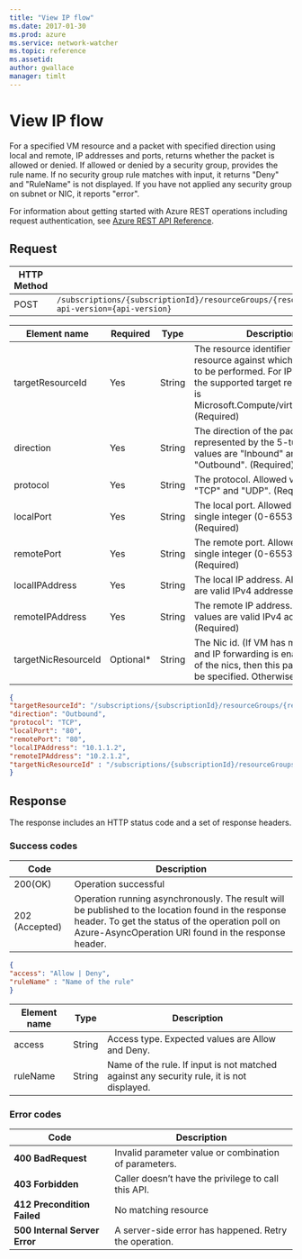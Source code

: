 ```yaml
---
title: "View IP flow"
ms.date: 2017-01-30
ms.prod: azure
ms.service: network-watcher
ms.topic: reference
ms.assetid: 
author: gwallace
manager: timlt
---
```


# View IP flow

For a specified VM resource and a packet with specified direction using local and remote, IP addresses and ports, returns whether the packet is allowed or denied. If allowed or denied by a security group, provides the rule name. If no security group rule matches with input, it returns "Deny" and "RuleName" is not displayed. If you have not applied any security group on subnet or NIC, it reports "error".

For information about getting started with Azure REST operations including request authentication, see [Azure REST API Reference](../../../index.md).

## Request

| HTTP Method | URI|  
| ----------- |----|  
| POST | `/subscriptions/{subscriptionId}/resourceGroups/{resourceGroupName}/providers/Microsoft.Network/networkWatchers/{networkWatcherName}/ipFlowVerify?api-version={api-version}` |

| Element name | Required | Type | Description |
| --- | --- | --- | --- |
| targetResourceId | Yes | String | The resource identifier of the target resource against which the action is to be performed. For IP Flow Verify the supported target resource type is Microsoft.Compute/virtualMachines/ (Required) |
| direction | Yes | String | The direction of the packet represented by the 5-tuple. Allowed values are "Inbound" and "Outbound". (Required) |
| protocol | Yes | String | The protocol. Allowed values are "TCP" and "UDP". (Required) |
| localPort | Yes | String | The local port. Allowed values are single integer (0-65535). (Required) |
| remotePort | Yes| String | The remote port. Allowed values are single integer (0-65535). (Required) |
| localIPAddress | Yes | String | The local IP address. Allowed values are valid IPv4 addresses. (Required) |
| remoteIPAddress | Yes | String | The remote IP address. Allowed values are valid IPv4 addresses. (Required) |
| targetNicResourceId | Optional* | String | The Nic id. (If VM has multiple nics and IP forwarding is enabled on any of the nics, then this parameter must be specified. Otherwise optional.) |

```json
{ 
"targetResourceId": "/subscriptions/{subscriptionId}/resourceGroups/{resourceGroupName}/providers/Microsoft.compute/virtualMachine/{vmName}", 
"direction": "Outbound", 
"protocol": "TCP", 
"localPort": "80", 
"remotePort": "80", 
"localIPAddress": "10.1.1.2", 
"remoteIPAddress": "10.2.1.2", 
"targetNicResourceId" : "/subscriptions/{subscriptionId}/resourceGroups/{resourceGroupName}/providers/Microsoft.Network/networkInterfaces/{vmNICName}" 
}
```

## Response  

The response includes an HTTP status code and a set of response headers.

### Success codes

| Code | Description |
| ---- | ----------- |
|200(OK) | Operation successful|
|202 (Accepted) | Operation running asynchronously. The result will be published to the location found in the response header. To get the status of the operation poll on Azure-AsyncOperation URI found in the response header.|

```json
{ 
"access": "Allow | Deny", 
"ruleName" : "Name of the rule" 
}
```

|Element name |Type |Description|
|---|---|---|
|access |String| Access type. Expected values are Allow and Deny.|
|ruleName |String| Name of the rule. If input is not matched against any security rule, it is not displayed.|

### Error codes

| Code | Description |
| ---- | ----------- |
| **400 BadRequest** | Invalid parameter value or combination of parameters. | 
| **403 Forbidden** | Caller doesn’t have the privilege to call this API. |
| **412 Precondition Failed** | No matching resource |
| **500 Internal Server Error** |  A server-side error has happened. Retry the operation. |     



 